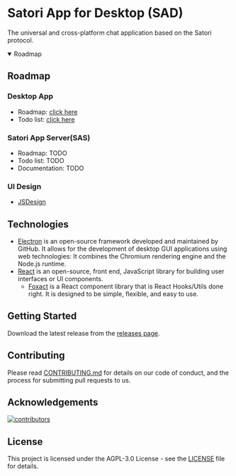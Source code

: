 # Satori App for Desktop (SAD) 

The universal and cross-platform chat application based on the Satori protocol.

<details open>

<summary>Roadmap</summary>

## Roadmap

### Desktop App

- Roadmap: [click here](https://github.com/users/Lipraty/projects/1)
- Todo list: [click here](https://github.com/users/Lipraty/projects/2)

### Satori App Server(SAS)

- Roadmap: TODO
- Todo list: TODO
- Documentation: TODO

### UI Design

- [JSDesign](https://js.design/f/YcrbVO?p=jl2EY3zpvG&mode=design)

## Technologies

- [Electron](https://www.electronjs.org/) is an open-source framework developed and maintained by GitHub. It allows for the development of desktop GUI applications using web technologies: It combines the Chromium rendering engine and the Node.js runtime.
- [React](https://reactjs.org/) is an open-source, front end, JavaScript library for building user interfaces or UI components.
  - [Foxact](https://foxact.skk.moe/) is a React component library that is React Hooks/Utils done right. It is designed to be simple, flexible, and easy to use.

</details>

## Getting Started

Download the latest release from the [releases page]().

## Contributing

Please read [CONTRIBUTING.md](CONTRIBUTING.md) for details on our code of conduct, and the process for submitting pull requests to us.

## Acknowledgements

[![contributors](https://contrib.rocks/image?repo=Lipraty/satori-desktop)](https://github.com/Lipraty/satori-desktop/graphs/contributors)

## License

This project is licensed under the AGPL-3.0 License - see the [LICENSE](LICENSE) file for details.
